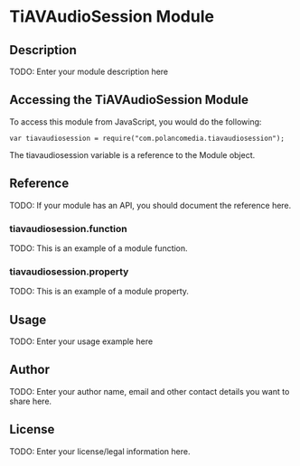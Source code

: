 # TiAVAudioSession Module

## Description

TODO: Enter your module description here

## Accessing the TiAVAudioSession Module

To access this module from JavaScript, you would do the following:

    var tiavaudiosession = require("com.polancomedia.tiavaudiosession");

The tiavaudiosession variable is a reference to the Module object.

## Reference

TODO: If your module has an API, you should document
the reference here.

### tiavaudiosession.function

TODO: This is an example of a module function.

### tiavaudiosession.property

TODO: This is an example of a module property.

## Usage

TODO: Enter your usage example here

## Author

TODO: Enter your author name, email and other contact
details you want to share here.

## License

TODO: Enter your license/legal information here.
